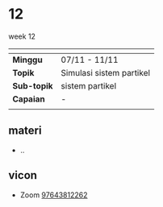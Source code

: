 # 12
week 12

<span> | <span>
:- | :-
**Minggu** | 07/11 - 11/11
**Topik** | Simulasi sistem partikel
**Sub-topik** | sistem partikel
**Capaian** | -
||


## materi
+ ..


## vicon
+ Zoom [97643812262](https://itb-ac-id.zoom.us/j/97643812262?pwd=T1Vicm9WUTBacGEwTmdSTDNvQ0N6Zz09)
